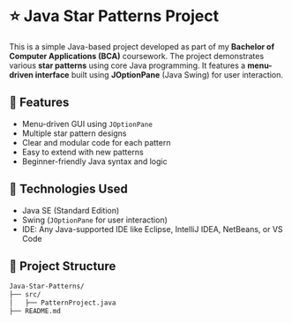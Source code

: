 # ⭐ Java Star Patterns Project

This is a simple Java-based project developed as part of my **Bachelor of Computer Applications (BCA)** coursework. The project demonstrates various **star patterns** using core Java programming. It features a **menu-driven interface** built using **JOptionPane** (Java Swing) for user interaction.

## 🚀 Features

- Menu-driven GUI using `JOptionPane`
- Multiple star pattern designs
- Clear and modular code for each pattern
- Easy to extend with new patterns
- Beginner-friendly Java syntax and logic

## 📌 Technologies Used

- Java SE (Standard Edition)
- Swing (`JOptionPane` for user interaction)
- IDE: Any Java-supported IDE like Eclipse, IntelliJ IDEA, NetBeans, or VS Code

## 📁 Project Structure

```bash
Java-Star-Patterns/
├── src/
│   ├── PatternProject.java
├── README.md

